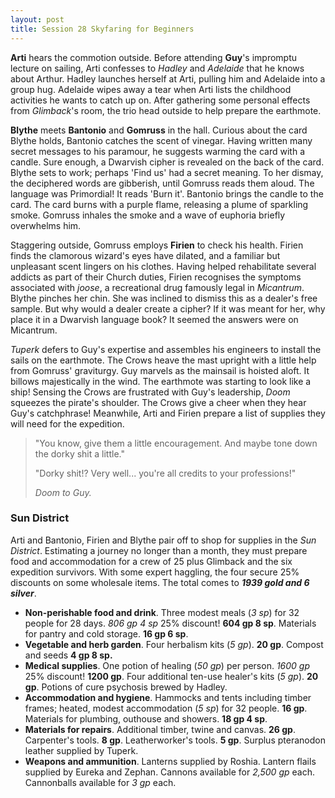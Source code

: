 ```yaml
---
layout: post
title: Session 28 Skyfaring for Beginners
---
```


**Arti** hears the commotion outside. Before attending **Guy**'s impromptu lecture on sailing, Arti confesses to *Hadley* and *Adelaide* that he knows about Arthur. Hadley launches herself at Arti, pulling him and Adelaide into a group hug. Adelaide wipes away a tear when Arti lists the childhood activities he wants to catch up on. After gathering some personal effects from *Glimback*'s room, the trio head outside to help prepare the earthmote.

**Blythe** meets **Bantonio** and **Gomruss** in the hall. Curious about the card Blythe holds, Bantonio catches the scent of vinegar. Having written many secret messages to his paramour, he suggests warming the card with a candle. Sure enough, a Dwarvish cipher is revealed on the back of the card. Blythe sets to work; perhaps 'Find us' had a secret meaning. To her dismay, the deciphered words are gibberish, until Gomruss reads them aloud. The language was Primordial! It reads 'Burn it'. Bantonio brings the candle to the card. The card burns with a purple flame, releasing a plume of sparkling smoke. Gomruss inhales the smoke and a wave of euphoria briefly overwhelms him.

Staggering outside, Gomruss employs **Firien** to check his health. Firien finds the clamorous wizard's eyes have dilated, and a familiar but unpleasant scent lingers on his clothes. Having helped rehabilitate several addicts as part of their Church duties, Firien recognises the symptoms associated with *joose*, a recreational drug famously legal in *Micantrum*. Blythe pinches her chin. She was inclined to dismiss this as a dealer's free sample. But why would a dealer create a cipher? If it was meant for her, why place it in a Dwarvish language book? It seemed the answers were on Micantrum.

*Tuperk* defers to Guy's expertise and assembles his engineers to install the sails on the earthmote. The Crows heave the mast upright with a little help from Gomruss' graviturgy. Guy marvels as the mainsail is hoisted aloft. It billows majestically in the wind. The earthmote was starting to look like a ship! Sensing the Crows are frustrated with Guy's leadership, *Doom* squeezes the pirate's shoulder. The Crows give a cheer when they hear Guy's catchphrase! Meanwhile, Arti and Firien prepare a list of supplies they will need for the expedition.

> "You know, give them a little encouragement. And maybe tone down the dorky shit a little."
>
> "Dorky shit!? Very well... you're all credits to your professions!"
>
> *Doom to Guy.*

### Sun District

Arti and Bantonio, Firien and Blythe pair off to shop for supplies in the *Sun District*. Estimating a journey no longer than a month, they must prepare food and accommodation for a crew of 25 plus Glimback and the six expedition survivors. With some expert haggling, the four secure 25% discounts on some wholesale items. The total comes to ***1939 gold and 6 silver***.

- **Non-perishable food and drink**. Three modest meals (*3 sp*) for 32 people for 28 days. *806 gp 4 sp* 25% discount! **604 gp 8 sp**. Materials for pantry and cold storage. **16 gp 6 sp**.
- **Vegetable and herb garden**. Four herbalism kits (*5 gp*). **20 gp**. Compost and seeds **4 gp 8 sp.**
- **Medical supplies**. One potion of healing (*50 gp*) per person. *1600 gp* 25% discount! **1200 gp**. Four additional ten-use healer's kits (*5 gp*). **20 gp**. Potions of cure psychosis brewed by Hadley.
- **Accommodation and hygiene**. Hammocks and tents including timber frames; heated, modest accommodation (*5 sp*) for 32 people. **16 gp**. Materials for plumbing, outhouse and showers. **18 gp 4 sp**.
- **Materials for repairs**. Additional timber, twine and canvas. **26 gp**. Carpenter's tools. **8 gp**. Leatherworker's tools. **5 gp**. Surplus pteranodon leather supplied by Tuperk.
- **Weapons and ammunition**. Lanterns supplied by Roshia. Lantern flails supplied by Eureka and Zephan. Cannons available for *2,500 gp* each. Cannonballs available for *3 gp* each.
